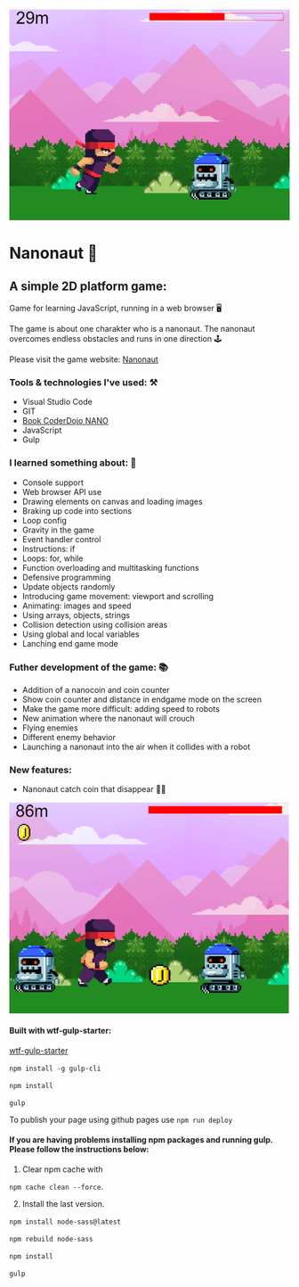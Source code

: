 ![Simple 2D game Nanonaut](src/assets/img/github.png)

# Nanonaut 🤔

## A simple 2D platform game:

Game for learning JavaScript, running in a web browser 🖥

The game is about one charakter who is a nanonaut.
The nanonaut overcomes endless obstacles and runs in one direction 🕹

Please visit the game website: [Nanonaut](https://przemekjuzwiszin.github.io/nanonauci/)

### Tools & technologies I've used: ⚒

- Visual Studio Code
- GIT
- [Book CoderDojo NANO](https://helion.pl/coderdojo/index.html)
- JavaScript
- Gulp

### I learned something about: 📖

- Console support
- Web browser API use
- Drawing elements on canvas and loading images 
- Braking up code into sections
- Loop config 
- Gravity in the game
- Event handler control
- Instructions: if
- Loops: for, while
- Function overloading and multitasking functions
- Defensive programming
- Update objects randomly 
- Introducing game movement: viewport and scrolling
- Animating: images and speed
- Using arrays, objects, strings
- Collision detection using collision areas
- Using global and local variables
- Lanching end game mode

### Futher development of the game: 📚

- Addition of a nanocoin and coin counter
- Show coin counter and distance in endgame mode on the screen
- Make the game more difficult: adding speed to robots
- New animation where the nanonaut will crouch
- Flying enemies
- Different enemy behavior
- Launching a nanonaut into the air when it collides with a robot

### New features:

- Nanonaut catch coin that disappear 🧚‍♀️

![Game with new features](src/assets/img/github_coin.png)

#### Built with wtf-gulp-starter:

[wtf-gulp-starter](https://github.com/maciejkorsan/wtf-gulp-starter)

`npm install -g gulp-cli`

`npm install`

`gulp`

To publish your page using github pages use `npm run deploy`


#### If you are having problems installing npm packages and running gulp. Please follow the instructions below:

1. Clear npm cache with 

`npm cache clean --force`.

2. Install the last version.

`npm install node-sass@latest`

`npm rebuild node-sass`

`npm install`

`gulp`
